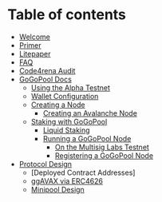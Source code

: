 # Table of contents

- [Welcome](README.md)
- [Primer](about-gogopool/gogopool-primer.md)
- [Litepaper](about-gogopool/gogopool-litepaper.md)
- [FAQ](about-gogopool/faq.md)
- [Code4rena Audit](about-gogopool/code4rena-audit.md)
- [GoGoPool Docs](<README (1).md>)
  - [Using the Alpha Testnet](readme/using-the-alpha-testnet.md)
  - [Wallet Configuration](readme/wallet-configuration.md)
  - [Creating a Node](readme/creating-a-node/README.md)
    - [Creating an Avalanche Node](https://docs.avax.network/nodes)
  - [Staking with GoGoPool](readme/staking-with-gogopool/README.md)
    - [Liquid Staking](readme/staking-with-gogopool/liquid-staking.md)
    - [Running a GoGoPool Node](readme/staking-with-gogopool/running-a-gogopool-node/README.md)
      - [On the Multisig Labs Testnet](readme/staking-with-gogopool/running-a-gogopool-node/on-the-multisig-labs-testnet.md)
      - [Registering a GoGoPool Node](readme/staking-with-gogopool/running-a-gogopool-node/registering-a-gogopool-node.md)
- [Protocol Design](design/README.md)
  - [Deployed Contract Addresses]
  - [ggAVAX via ERC4626](gogopooldesign/ggpavax-via-erc-4626.md)
  - [Minipool Design](gogopooldesign/MinipoolDesign.md)
